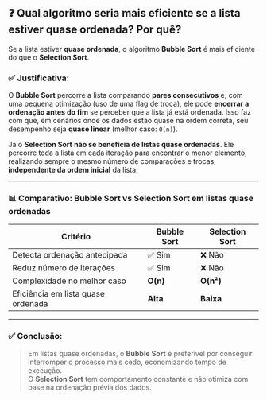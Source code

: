 
## ❓ Qual algoritmo seria mais eficiente se a lista estiver quase ordenada? Por quê?

Se a lista estiver **quase ordenada**, o algoritmo **Bubble Sort** é mais eficiente do que o **Selection Sort**.

### ✅ Justificativa:

O **Bubble Sort** percorre a lista comparando **pares consecutivos** e, com uma pequena otimização (uso de uma flag de troca), ele pode **encerrar a ordenação antes do fim** se perceber que a lista já está ordenada. Isso faz com que, em cenários onde os dados estão quase na ordem correta, seu desempenho seja **quase linear** (melhor caso: `O(n)`).

Já o **Selection Sort** **não se beneficia de listas quase ordenadas**. Ele percorre toda a lista em cada iteração para encontrar o menor elemento, realizando sempre o mesmo número de comparações e trocas, **independente da ordem inicial** da lista.

---

### 📊 Comparativo: Bubble Sort vs Selection Sort em listas quase ordenadas

| Critério                            | Bubble Sort            | Selection Sort          |
|-------------------------------------|-------------------------|--------------------------|
| Detecta ordenação antecipada        | ✅ Sim                  | ❌ Não                   |
| Reduz número de iterações           | ✅ Sim                  | ❌ Não                   |
| Complexidade no melhor caso         | **O(n)**                | **O(n²)**                |
| Eficiência em lista quase ordenada  | **Alta**                | **Baixa**                |

---

### ✅ Conclusão:

> Em listas quase ordenadas, o **Bubble Sort** é preferível por conseguir interromper o processo mais cedo, economizando tempo de execução.  
> O **Selection Sort** tem comportamento constante e não otimiza com base na ordenação prévia dos dados.
